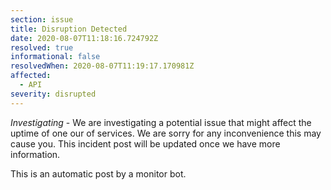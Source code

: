 ```yaml
---
section: issue
title: Disruption Detected
date: 2020-08-07T11:18:16.724792Z
resolved: true
informational: false
resolvedWhen: 2020-08-07T11:19:17.170981Z
affected:
  - API
severity: disrupted
---
```

*Investigating* - We are investigating a potential issue that might affect the uptime of one our of services. We are sorry for any inconvenience this may cause you. This incident post will be updated once we have more information.

This is an automatic post by a monitor bot.
        